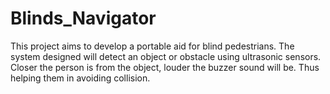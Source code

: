 # Blinds_Navigator
This project aims to develop a portable aid for blind pedestrians. The system designed will detect an object or obstacle using ultrasonic sensors. Closer the person is from the object, louder the buzzer sound will be. Thus helping them in avoiding collision.
